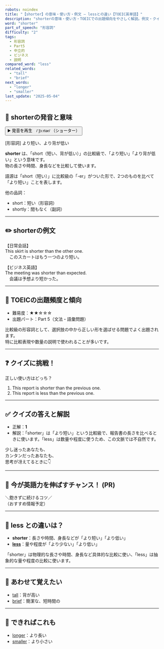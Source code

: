 ```yaml
---
robots: noindex
title: "【shorter】の意味・使い方・例文 ― lessとの違い【TOEIC英単語】"
description: "shorterの意味・使い方・TOEICでの出題傾向をやさしく解説。例文・クイズ付きでlessとの違いもわかりやすく学べます。"
word: "shorter"
part_of_speech: "形容詞"
difficulty: "2"
tags:
  - 形容詞
  - Part5
  - 中立的
  - ビジネス
  - 説明
compared_word: "less"
related_words:
  - "tall"
  - "brief"
next_words:
  - "longer"
  - "smaller"
last_update: "2025-05-04"
---
```


## 🔰 shorterの発音と意味

<button class="play-audio" onclick="playTTS('shorter')">
  <span class="play-audio-main">
    ▶️ 発音を再生　/ˈʃɔːrtər/
  </span>
  <span class="play-audio-sub">
    （ショーター）
  </span>
</button>

[形容詞] より短い、より背が低い

**shorter** は、「short（短い、背が低い）」の比較級で、「より短い」「より背が低い」という意味です。  
物の長さや時間、身長などを比較して使います。

語源は「short（短い）」に比較級の「-er」がついた形で、2つのものを比べて「より短い」ことを表します。

他の品詞：  
- short：短い（形容詞）
- shortly：間もなく（副詞）

---

## ✏️ shorterの例文

【日常会話】  
This skirt is shorter than the other one.  
　このスカートはもう一つのより短い。

【ビジネス英語】  
The meeting was shorter than expected.  
　会議は予想より短かった。

---

## 🎯 TOEICの出題頻度と傾向

- 難易度：★★☆☆☆
- 出題パート：Part 5（文法・語彙問題）

比較級の形容詞として、選択肢の中から正しい形を選ばせる問題でよく出題されます。  
特に比較表現や数量の説明で使われることが多いです。

---

## ❓ クイズに挑戦！

正しい使い方はどっち？

1. This report is shorter than the previous one.  
2. This report is less than the previous one.

---

## ✅ クイズの答えと解説

- 正解：**1**
- 解説：「shorter」は「より短い」という比較級で、報告書の長さを比べるときに使います。「less」は数量や程度に使うため、この文脈では不自然です。

少し迷ったあなたも、  
カンタンだったあなたも、  
思考が冴えてるときに👇️

---

## 🚀 今が英語力を伸ばすチャンス！ (PR)

<div class="info-center">
＼飽きずに続けるコツ／<br>  
（おすすめ情報予定）
</div>

---

## 🤔  less との違いは？

- **shorter**：長さや時間、身長などが「より短い」「より低い」
- **[less](/word/less)**：量や程度が「より少ない」「より低い」

「shorter」は物理的な長さや時間、身長など具体的な比較に使い、「less」は抽象的な量や程度の比較に使います。

---

## 🧩 あわせて覚えたい

- [tall](/word/tall)：背が高い
- [brief](/word/brief)：簡潔な、短時間の

---

## 📖 できればこれも

- [longer](/word/longer)：より長い
- [smaller](/word/smaller)：より小さい

<!-- cvid: aid15_bid27 -->
